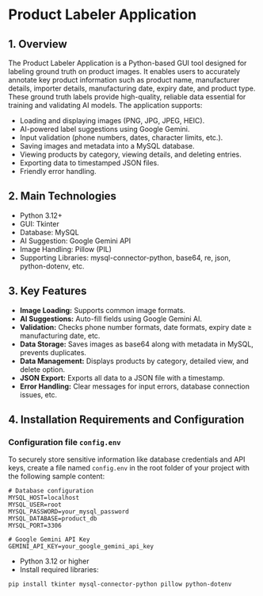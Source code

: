 # Product Labeler Application

## 1. Overview

The Product Labeler Application is a Python-based GUI tool designed for labeling ground truth on product images. It enables users to accurately annotate key product information such as product name, manufacturer details, importer details, manufacturing date, expiry date, and product type. These ground truth labels provide high-quality, reliable data essential for training and validating AI models.
The application supports:

- Loading and displaying images (PNG, JPG, JPEG, HEIC).
- AI-powered label suggestions using Google Gemini.
- Input validation (phone numbers, dates, character limits, etc.).
- Saving images and metadata into a MySQL database.
- Viewing products by category, viewing details, and deleting entries.
- Exporting data to timestamped JSON files.
- Friendly error handling.

## 2. Main Technologies

- Python 3.12+
- GUI: Tkinter
- Database: MySQL
- AI Suggestion: Google Gemini API
- Image Handling: Pillow (PIL)
- Supporting Libraries: mysql-connector-python, base64, re, json, python-dotenv, etc.

## 3. Key Features

- **Image Loading:** Supports common image formats.
- **AI Suggestions:** Auto-fill fields using Google Gemini AI.
- **Validation:** Checks phone number formats, date formats, expiry date ≥ manufacturing date, etc.
- **Data Storage:** Saves images as base64 along with metadata in MySQL, prevents duplicates.
- **Data Management:** Displays products by category, detailed view, and delete option.
- **JSON Export:** Exports all data to a JSON file with a timestamp.
- **Error Handling:** Clear messages for input errors, database connection issues, etc.

## 4. Installation Requirements and Configuration

### Configuration file `config.env`
To securely store sensitive information like database credentials and API keys, create a file named `config.env` in the root folder of your project with the following sample content:

```env
# Database configuration
MYSQL_HOST=localhost
MYSQL_USER=root
MYSQL_PASSWORD=your_mysql_password
MYSQL_DATABASE=product_db
MYSQL_PORT=3306

# Google Gemini API Key
GEMINI_API_KEY=your_google_gemini_api_key
```
- Python 3.12 or higher
- Install required libraries:
```bash
pip install tkinter mysql-connector-python pillow python-dotenv
